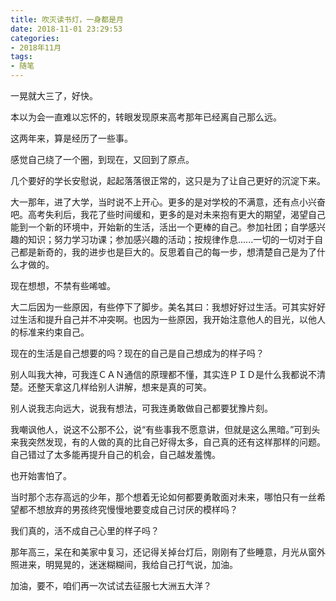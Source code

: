 ```yaml
---
title: 吹灭读书灯，一身都是月
date: 2018-11-01 23:29:53
categories:
- 2018年11月
tags:
- 随笔
---
```


一晃就大三了，好快。

本以为会一直难以忘怀的，转眼发现原来高考那年已经离自己那么远。

这两年来，算是经历了一些事。

感觉自己绕了一个圈，到现在，又回到了原点。

几个要好的学长安慰说，起起落落很正常的，这只是为了让自己更好的沉淀下来。

大一那年，进了大学，当时说不上开心。更多的是对学校的不满意，还有点小兴奋吧。高考失利后，我花了些时间缓和，更多的是对未来抱有更大的期望，渴望自己能到一个新的环境中，开始新的生活，活出一个更棒的自己。参加社团；自学感兴趣的知识；努力学习功课；参加感兴趣的活动；按规律作息......一切的一切对于自己都是新奇的，我的进步也是巨大的。反思着自己的每一步，想清楚自己是为了什么才做的。

现在想想，不禁有些唏嘘。

大二后因为一些原因，有些停下了脚步。美名其曰：我想好好过生活。可其实好好过生活和提升自己并不冲突啊。也因为一些原因，我开始注意他人的目光，以他人的标准来约束自己。

现在的生活是自己想要的吗？现在的自己是自己想成为的样子吗？

别人叫我大神，可我连ＣＡＮ通信的原理都不懂，其实连ＰＩＤ是什么我都说不清楚。还整天拿这几样给别人讲解，想来是真的可笑。

别人说我志向远大，说我有想法，可我连勇敢做自己都要犹豫片刻。

我嘲讽他人，说这不公那不公，说“有些事我不愿意讲，但就是这么黑暗。”可到头来我突然发现，有的人做的真的比自己好得太多，自己真的还有这样那样的问题。自己错过了太多能再提升自己的机会，自己越发羞愧。

也开始害怕了。

当时那个志存高远的少年，那个想着无论如何都要勇敢面对未来，哪怕只有一丝希望都不想放弃的男孩终究慢慢地要变成自己讨厌的模样吗？

我们真的，活不成自己心里的样子吗？

那年高三，呆在和美家中复习，还记得关掉台灯后，刚刚有了些睡意，月光从窗外照进来，明晃晃的，迷迷糊糊间，我给自己打气说，加油。

加油，要不，咱们再一次试试去征服七大洲五大洋？